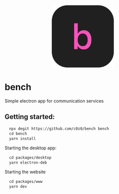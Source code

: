 <h1 align="center">
	<a href="https://bench.cserdean.com">
		<img src="packages/desktop/icons/icon.png" alt="logo" width="200">
	</a>
</h1>

# bench
Simple electron app for communication services

## Getting started:
```
  npx degit https://github.com/c0z0/bench bench
  cd bench
  yarn install
```

Starting the desktop app:
```
  cd packages/desktop
  yarn electron-deb
```

Starting the website
```
  cd packages/www
  yarn dev
```
